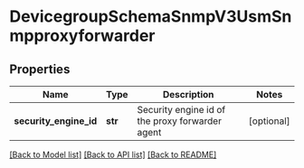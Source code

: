 # DevicegroupSchemaSnmpV3UsmSnmpproxyforwarder

## Properties
Name | Type | Description | Notes
------------ | ------------- | ------------- | -------------
**security_engine_id** | **str** | Security engine id of the proxy forwarder agent | [optional] 

[[Back to Model list]](../README.md#documentation-for-models) [[Back to API list]](../README.md#documentation-for-api-endpoints) [[Back to README]](../README.md)


